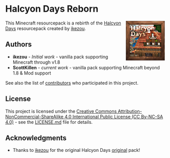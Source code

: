 # Halcyon Days Reborn

<img src="pack/pack.png" align = "right" title="Halcyon Days icon" width="128" height="128">

This Minecraft resourcepack is a rebirth of the [Halcyon Days][original] resourcepack created by [ikezou][ikezou_prof].

## Authors

- **ikezou** - _Initial work_ - vanilla pack supporting Minecraft through v1.8
- **ScottKillen** - _current work_ - vanilla pack supporting Minecraft beyond 1.8 &amp; Mod support

See also the list of [contributors](https://github.com/your/project/contributors) who participated in this project.

## License

This project is licensed under the [Creative Commons Attribution-NonCommercial-ShareAlike 4.0 International Public License (CC By-NC-SA 4.0)][cc] - see the [LICENSE.md](LICENSE.md) file for details.

## Acknowledgments

- Thanks to [ikezou][ikezou_prof] for the original Halcyon Days [original] pack!

[original]: https://www.planetminecraft.com/texture_pack/162152-halcyon-days-resource-pack-32x/ "Halcyon Days"
[ikezou_prof]: https://www.minecraftforum.net/members/ikezou "ikezou's profile"
[cc]: https://creativecommons.org/licenses/by-nc-sa/4.0/ "Creative Commons Attribution-NonCommercial-ShareAlike 4.0 International Public License"
